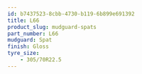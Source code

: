 ```yaml
---
id: b7437523-8cbb-4730-b119-6b899e691392
title: L66
product_slug: mudguard-spats
part_number: L66
mudguard: Spat
finish: Gloss
tyre_size: 
    - 305/70R22.5
---
```

